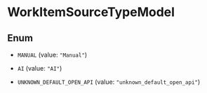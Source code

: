 

# WorkItemSourceTypeModel

## Enum


* `MANUAL` (value: `"Manual"`)

* `AI` (value: `"AI"`)

* `UNKNOWN_DEFAULT_OPEN_API` (value: `"unknown_default_open_api"`)



